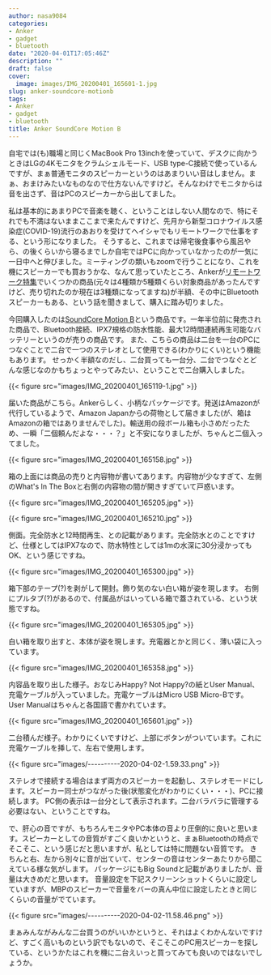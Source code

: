 ```yaml
---
author: nasa9084
categories:
- Anker
- gadget
- bluetooth
date: "2020-04-01T17:05:46Z"
description: ""
draft: false
cover:
  image: images/IMG_20200401_165601-1.jpg
slug: anker-soundcore-motionb
tags:
- Anker
- gadget
- bluetooth
title: Anker SoundCore Motion B
---
```



自宅では(も)職場と同じくMacBook Pro 13inchを使っていて、デスクに向かうときはLGの4Kモニタをクラムシェルモード、USB type-C接続で使っているんですが、まぁ普通モニタのスピーカーというのはあまりいい音はしません。まぁ、おまけみたいなものなので仕方ないんですけど。そんなわけでモニタからは音を出さず、音はPCのスピーカーから出してました。

私は基本的にあまりPCで音楽を聴く、ということはしない人間なので、特にそれでも不満はないままここまで来たんですけど、先月から新型コロナウイルス感染症(COVID-19)流行のあおりを受けてヘイシャでもリモートワークで仕事をする、という形になりました。
そうすると、これまでは帰宅後食事やら風呂やら、の後くらいから寝るまでしか自宅ではPCに向かっていなかったのが一気に一日中へと伸びました。ミーティングの類いもzoomで行うことになり、これを機にスピーカーでも買おうかな、なんて思っていたところ、Ankerが[リモートワーク特集](https://www.ankerjapan.com/category/REMOTEWORKING/)でいくつかの商品(元々は4種類か5種類くらい対象商品があったんですけど、売り切れたのか現在は3種類になってますね)が半額、その中にBluetoothスピーカーもある、という話を聞きまして、購入に踏み切りました。

今回購入したのは[SoundCore Motion B](https://www.ankerjapan.com/item/A3109.html)という商品です。一年半位前に発売された商品で、Bluetooth接続、IPX7規格の防水性能、最大12時間連続再生可能なバッテリーというのが売りの商品です。
また、こちらの商品は二台を一台のPCにつなぐことで二台で一つのステレオとして使用できる(わかりにくい)という機能もあります。
せっかく半額なのだし、二台買っても一台分、二台でつなぐとどんな感じなのかもちょっとやってみたい、ということで二台購入しました。

{{< figure src="images/IMG_20200401_165119-1.jpg" >}}

届いた商品がこちら。Ankerらしく、小柄なパッケージです。発送はAmazonが代行しているようで、Amazon Japanからの荷物として届きました(が、箱はAmazonの箱ではありませんでした)。輸送用の段ボール箱も小さめだったため、一瞬「二個頼んだよな・・・？」と不安になりましたが、ちゃんと二個入ってました。

{{< figure src="images/IMG_20200401_165158.jpg" >}}

箱の上面には商品の売りと内容物が書いてあります。内容物が少なすぎて、左側のWhat's In The Boxと右側の内容物の間が開きすぎていて戸惑います。

{{< figure src="images/IMG_20200401_165205.jpg" >}}

{{< figure src="images/IMG_20200401_165210.jpg" >}}

側面。完全防水と12時間再生、との記載があります。完全防水とのことですけど、仕様としてはIPX7なので、防水特性としては1mの水深に30分浸かってもOK、という感じですね。

{{< figure src="images/IMG_20200401_165300.jpg" >}}

箱下部のテープ(?)を剥がして開封。飾り気のない白い箱が姿を現します。
右側にプルタブ(?)があるので、付属品がはいっている箱で蓋されている、という状態ですね。

{{< figure src="images/IMG_20200401_165305.jpg" >}}

白い箱を取り出すと、本体が姿を現します。充電器とかと同じく、薄い袋に入っています。

{{< figure src="images/IMG_20200401_165358.jpg" >}}

内容品を取り出した様子。おなじみHappy? Not Happy?の紙とUser Manual、充電ケーブルが入っていました。充電ケーブルはMicro USB Micro-Bです。User Manualはちゃんと各国語で書かれています。

{{< figure src="images/IMG_20200401_165601.jpg" >}}

二台積んだ様子。わかりにくいですけど、上部にボタンがついています。これに充電ケーブルを挿して、左右で使用します。

{{< figure src="images/----------2020-04-02-1.59.33.png" >}}

ステレオで接続する場合はまず両方のスピーカーを起動し、ステレオモードにします。スピーカー同士がつながった後(状態変化がわかりにくい・・・)、PCに接続します。
PC側の表示は一台分として表示されます。二台バラバラに管理する必要はない、ということですね。

で、肝心の音ですが、もちろんモニタやPC本体の音より圧倒的に良いと思います。スピーカーとしての音質がすごく良いかというと、まぁBluetoothの時点でそこそこ、という感じだと思いますが、私としては特に問題ない音質です。
きちんと右、左から別々に音が出ていて、センターの音はセンターあたりから聞こえている様な気がします。
パッケージにもBig Soundと記載がありましたが、音量は大きめだと思います。
音量設定を下記スクリーンショットくらいに設定していますが、MBPのスピーカーで音量をバーの真ん中位に設定したときと同じくらいの音量がでています。

{{< figure src="images/----------2020-04-02-11.58.46.png" >}}

まぁみんながみんな二台買うのがいいかというと、それはよくわかんないですけど、すごく高いものという訳でもないので、そこそこのPC用スピーカーを探している、というかたはこれを機に二台えいっと買ってみても良いのではないでしょうか。



